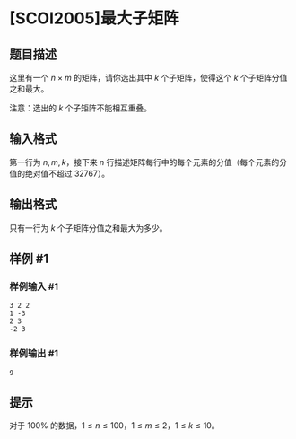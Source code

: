# [SCOI2005]最大子矩阵

## 题目描述

这里有一个 $n \times m$ 的矩阵，请你选出其中 $k$ 个子矩阵，使得这个 $k$ 个子矩阵分值之和最大。

注意：选出的 $k$ 个子矩阵不能相互重叠。

## 输入格式

第一行为 $n,m,k$，接下来 $n$ 行描述矩阵每行中的每个元素的分值（每个元素的分值的绝对值不超过 $32767$）。

## 输出格式

只有一行为 $k$ 个子矩阵分值之和最大为多少。

## 样例 #1

### 样例输入 #1
```
3 2 2
1 -3
2 3
-2 3
```

### 样例输出 #1

```
9
```

## 提示

对于 $100 \%$ 的数据，$1 \leq n \leq 100$，$1 \leq m \leq 2$，$1 \leq k \leq 10$。
